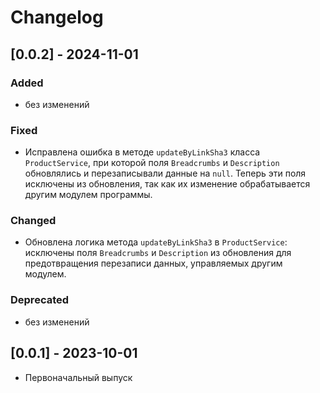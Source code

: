 # Changelog

## [0.0.2] - 2024-11-01
### Added
- без изменений

### Fixed
- Исправлена ошибка в методе `updateByLinkSha3` класса `ProductService`, при которой поля `Breadcrumbs` и `Description` обновлялись и перезаписывали данные на `null`. Теперь эти поля исключены из обновления, так как их изменение обрабатывается другим модулем программы.

### Changed
- Обновлена логика метода `updateByLinkSha3` в `ProductService`: исключены поля `Breadcrumbs` и `Description` из обновления для предотвращения перезаписи данных, управляемых другим модулем.

### Deprecated
- без изменений

## [0.0.1] - 2023-10-01
- Первоначальный выпуск